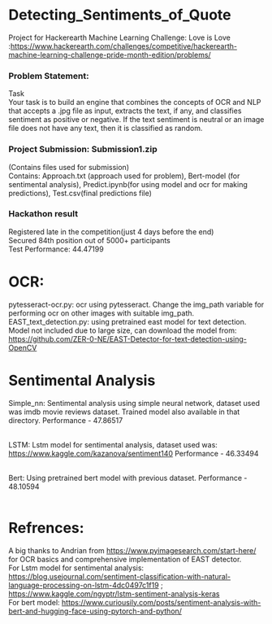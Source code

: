 # Detecting_Sentiments_of_Quote
Project for Hackerearth Machine Learning Challenge: Love is Love :https://www.hackerearth.com/challenges/competitive/hackerearth-machine-learning-challenge-pride-month-edition/problems/<br>

### Problem Statement:
Task<br>
Your task is to build an engine that combines the concepts of OCR and NLP that accepts a .jpg file as input, extracts the text, if any, and classifies sentiment as positive or negative. If the text sentiment is neutral or an image file does not have any text, then it is classified as random.

### Project Submission: Submission1.zip
(Contains files used for submission)<br>
Contains: Approach.txt (approach used for problem), Bert-model (for sentimental analysis), Predict.ipynb(for using model and ocr for making predictions),
Test.csv(final predictions file)<br>


### Hackathon result
Registered late in the competition(just 4 days before the end)<br>
Secured 84th position out of 5000+ participants<br>
Test Performance: 44.47199


# OCR:
pytesseract-ocr.py: ocr using pytesseract. Change the img_path variable for performing ocr on other images with suitable img_path.<br>
EAST_text_detection.py: using pretrained east model for text detection. Model not included due to large size, can download the model
from: https://github.com/ZER-0-NE/EAST-Detector-for-text-detection-using-OpenCV <br>


# Sentimental Analysis
Simple_nn: Sentimental analysis using simple neural network, dataset used was imdb movie reviews dataset. Trained model also available in that directory. Performance - 47.86517<br><br>

LSTM: Lstm model for sentimental analysis, dataset used was:  https://www.kaggle.com/kazanova/sentiment140 Performance - 46.33494<br><br>

Bert: Using pretrained bert model with previous dataset. Performance - 48.10594<br><br>

# Refrences:
A big thanks to Andrian from https://www.pyimagesearch.com/start-here/ for OCR basics and comprehensive implementation of EAST detector.<br>
For Lstm model for sentimental analysis: https://blog.usejournal.com/sentiment-classification-with-natural-language-processing-on-lstm-4dc0497c1f19  ; https://www.kaggle.com/ngyptr/lstm-sentiment-analysis-keras<br>
For bert model: https://www.curiousily.com/posts/sentiment-analysis-with-bert-and-hugging-face-using-pytorch-and-python/ <br>


